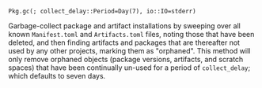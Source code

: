 ```
Pkg.gc(; collect_delay::Period=Day(7), io::IO=stderr)
```

Garbage-collect package and artifact installations by sweeping over all known `Manifest.toml` and `Artifacts.toml` files, noting those that have been deleted, and then finding artifacts and packages that are thereafter not used by any other projects, marking them as "orphaned".  This method will only remove orphaned objects (package versions, artifacts, and scratch spaces) that have been continually un-used for a period of `collect_delay`; which defaults to seven days.
